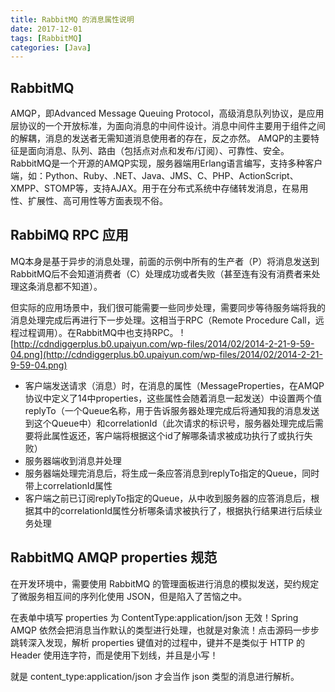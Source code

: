 ```yaml
---
title: RabbitMQ 的消息属性说明
date: 2017-12-01
tags: [RabbitMQ]
categories: [Java]
---
```


## RabbitMQ
AMQP，即Advanced Message Queuing Protocol，高级消息队列协议，是应用层协议的一个开放标准，为面向消息的中间件设计。消息中间件主要用于组件之间的解耦，消息的发送者无需知道消息使用者的存在，反之亦然。
AMQP的主要特征是面向消息、队列、路由（包括点对点和发布/订阅）、可靠性、安全。
RabbitMQ是一个开源的AMQP实现，服务器端用Erlang语言编写，支持多种客户端，如：Python、Ruby、.NET、Java、JMS、C、PHP、ActionScript、XMPP、STOMP等，支持AJAX。用于在分布式系统中存储转发消息，在易用性、扩展性、高可用性等方面表现不俗。


## RabbiMQ  RPC 应用
MQ本身是基于异步的消息处理，前面的示例中所有的生产者（P）将消息发送到RabbitMQ后不会知道消费者（C）处理成功或者失败（甚至连有没有消费者来处理这条消息都不知道）。

但实际的应用场景中，我们很可能需要一些同步处理，需要同步等待服务端将我的消息处理完成后再进行下一步处理。这相当于RPC（Remote Procedure Call，远程过程调用）。在RabbitMQ中也支持RPC。
![http://cdndiggerplus.b0.upaiyun.com/wp-files/2014/02/2014-2-21-9-59-04.png](http://cdndiggerplus.b0.upaiyun.com/wp-files/2014/02/2014-2-21-9-59-04.png)


- 客户端发送请求（消息）时，在消息的属性（MessageProperties，在AMQP协议中定义了14中properties，这些属性会随着消息一起发送）中设置两个值replyTo（一个Queue名称，用于告诉服务器处理完成后将通知我的消息发送到这个Queue中）和correlationId（此次请求的标识号，服务器处理完成后需要将此属性返还，客户端将根据这个id了解哪条请求被成功执行了或执行失败）
- 服务器端收到消息并处理
- 服务器端处理完消息后，将生成一条应答消息到replyTo指定的Queue，同时带上correlationId属性
- 客户端之前已订阅replyTo指定的Queue，从中收到服务器的应答消息后，根据其中的correlationId属性分析哪条请求被执行了，根据执行结果进行后续业务处理


## RabbitMQ AMQP properties 规范
在开发环境中，需要使用 RabbitMQ 的管理面板进行消息的模拟发送，契约规定了微服务相互间的序列化使用 JSON，但是陷入了苦恼之中。

在表单中填写 properties 为 ContentType:application/json 无效！Spring AMQP 依然会把消息当作默认的类型进行处理，也就是对象流！点击源码一步步跳转深入发现，解析 properties 键值对的过程中，键并不是类似于 HTTP 的 Header 使用连字符，而是使用下划线，并且是小写！

就是 content_type:application/json 才会当作 json 类型的消息进行解析。


